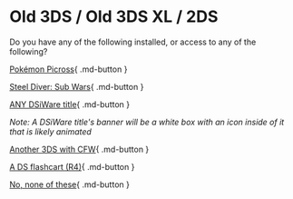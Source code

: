 # Old 3DS / Old 3DS XL / 2DS

Do you have any of the following installed, or access to any of the following?

[Pokémon Picross](/seventeen/pichaxx){ .md-button }

[Steel Diver: Sub Wars](/seventeen/steelhax){ .md-button }

[ANY DSiWare title](/seventeen/dsiware){ .md-button }

*Note: A DSiWare title's banner will be a white box with an icon inside of it that is likely animated*

[Another 3DS with CFW](/seventeen/kartdlphax){ .md-button }

[A DS flashcart (R4)](/seventeen/ntrboot){ .md-button }

[No, none of these](/seventeen/failure){ .md-button }